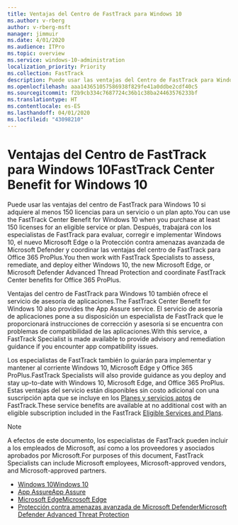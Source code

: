 ```yaml
---
title: Ventajas del Centro de FastTrack para Windows 10
ms.author: v-rberg
author: v-rberg-msft
manager: jimmuir
ms.date: 4/01/2020
ms.audience: ITPro
ms.topic: overview
ms.service: windows-10-administration
localization_priority: Priority
ms.collection: FastTrack
description: Puede usar las ventajas del Centro de FastTrack para Windows 10 si adquiere *al menos* 150 licencias para un plan o un servicio elegible.
ms.openlocfilehash: aaa143651057586938f829fe41a0ddbe2cdf40c5
ms.sourcegitcommit: f2b9cb334c7687724c36b1c38ba24463576233bf
ms.translationtype: HT
ms.contentlocale: es-ES
ms.lasthandoff: 04/01/2020
ms.locfileid: "43098210"
---
```

# <a name="fasttrack-center-benefit-for-windows-10"></a><span data-ttu-id="e1e96-103">Ventajas del Centro de FastTrack para Windows 10</span><span class="sxs-lookup"><span data-stu-id="e1e96-103">FastTrack Center Benefit for Windows 10</span></span>

<span data-ttu-id="e1e96-104">Puede usar las ventajas del centro de FastTrack para Windows 10 si adquiere al menos 150 licencias para un servicio o un plan apto.</span><span class="sxs-lookup"><span data-stu-id="e1e96-104">You can use the FastTrack Center Benefit for Windows 10 when you purchase at least 150 licenses for an eligible service or plan.</span></span> <span data-ttu-id="e1e96-105">Después, trabajará con los especialistas de FastTrack para evaluar, corregir e implementar Windows 10, el nuevo Microsoft Edge o la Protección contra amenazas avanzada de Microsoft Defender y coordinar las ventajas del centro de FastTrack para Office 365 ProPlus.</span><span class="sxs-lookup"><span data-stu-id="e1e96-105">You then work with FastTrack Specialists to assess, remediate, and deploy either Windows 10, the new Microsoft Edge, or Microsoft Defender Advanced Thread Protection and coordinate FastTrack Center benefits for Office 365 ProPlus.</span></span> 

<span data-ttu-id="e1e96-106">Ventajas del centro de FastTrack para Windows 10 también ofrece el servicio de asesoría de aplicaciones.</span><span class="sxs-lookup"><span data-stu-id="e1e96-106">The FastTrack Center Benefit for Windows 10 also provides the App Assure service.</span></span> <span data-ttu-id="e1e96-107">El servicio de asesoría de aplicaciones pone a su disposición un especialista de FastTrack que le proporcionará instrucciones de corrección y asesoría si se encuentra con problemas de compatibilidad de las aplicaciones.</span><span class="sxs-lookup"><span data-stu-id="e1e96-107">With this service, a FastTrack Specialist is made available to provide advisory and remediation guidance if you encounter app compatibility issues.</span></span> 

<span data-ttu-id="e1e96-108">Los especialistas de FastTrack también lo guiarán para implementar y mantener al corriente Windows 10, Microsoft Edge y Office 365 ProPlus.</span><span class="sxs-lookup"><span data-stu-id="e1e96-108">FastTrack Specialists will also provide guidance as you deploy and stay up-to-date with Windows 10, Microsoft Edge, and Office 365 ProPlus.</span></span> <span data-ttu-id="e1e96-109">Estas ventajas del servicio están disponibles sin costo adicional con una suscripción apta que se incluye en los [Planes y servicios aptos](M365-eligible-services-and-plans.md) de FastTrack.</span><span class="sxs-lookup"><span data-stu-id="e1e96-109">These service benefits are available at no additional cost with an eligible subscription included in the FastTrack [Eligible Services and Plans](M365-eligible-services-and-plans.md).</span></span>
  
> [!NOTE]
> <span data-ttu-id="e1e96-110">A efectos de este documento, los especialistas de FastTrack pueden incluir a los empleados de Microsoft, así como a los proveedores y asociados aprobados por Microsoft.</span><span class="sxs-lookup"><span data-stu-id="e1e96-110">For purposes of this document, FastTrack Specialists can include Microsoft employees, Microsoft-approved vendors, and Microsoft-approved partners.</span></span> 
    
- [<span data-ttu-id="e1e96-111">Windows 10</span><span class="sxs-lookup"><span data-stu-id="e1e96-111">Windows 10</span></span>](Win-10-windows-10.md)
- [<span data-ttu-id="e1e96-112">App Assure</span><span class="sxs-lookup"><span data-stu-id="e1e96-112">App Assure</span></span>](Win-10-app-assure.md)
- [<span data-ttu-id="e1e96-113">Microsoft Edge</span><span class="sxs-lookup"><span data-stu-id="e1e96-113">Microsoft Edge</span></span>](Win-10-microsoft-edge.md)
- [<span data-ttu-id="e1e96-114">Protección contra amenazas avanzada de Microsoft Defender</span><span class="sxs-lookup"><span data-stu-id="e1e96-114">Microsoft Defender Advanced Threat Protection</span></span>](Win-10-microsoft-defender-atp.md)

